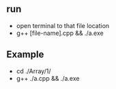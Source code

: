 ## run

- open terminal to that file location
- g++ [file-name].cpp && ./a.exe

## Example

- cd ./Array/1/
- g++ ./a.cpp && ./a.exe
